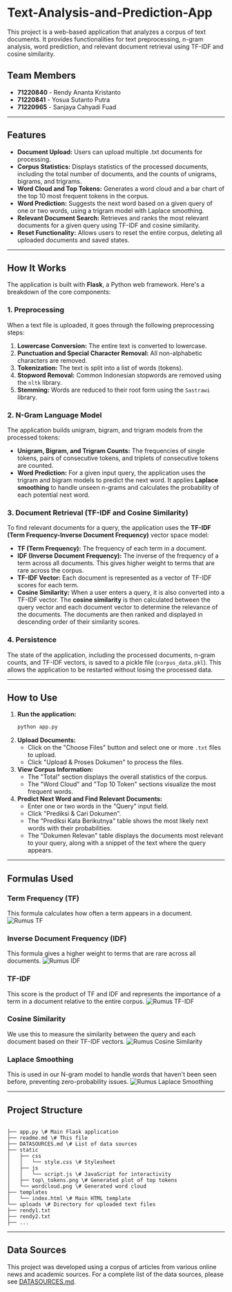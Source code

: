 # Text-Analysis-and-Prediction-App

This project is a web-based application that analyzes a corpus of text documents. It provides functionalities for text preprocessing, n-gram analysis, word prediction, and relevant document retrieval using TF-IDF and cosine similarity.

## Team Members

* **71220840** - Rendy Ananta Kristanto
* **71220841** - Yosua Sutanto Putra
* **71220965** - Sanjaya Cahyadi Fuad

---

## Features

* **Document Upload:** Users can upload multiple .txt documents for processing.
* **Corpus Statistics:** Displays statistics of the processed documents, including the total number of documents, and the counts of unigrams, bigrams, and trigrams.
* **Word Cloud and Top Tokens:** Generates a word cloud and a bar chart of the top 10 most frequent tokens in the corpus.
* **Word Prediction:** Suggests the next word based on a given query of one or two words, using a trigram model with Laplace smoothing.
* **Relevant Document Search:** Retrieves and ranks the most relevant documents for a given query using TF-IDF and cosine similarity.
* **Reset Functionality:** Allows users to reset the entire corpus, deleting all uploaded documents and saved states.

---

## How It Works

The application is built with **Flask**, a Python web framework. Here's a breakdown of the core components:

### 1. Preprocessing

When a text file is uploaded, it goes through the following preprocessing steps:
1.  **Lowercase Conversion:** The entire text is converted to lowercase.
2.  **Punctuation and Special Character Removal:** All non-alphabetic characters are removed.
3.  **Tokenization:** The text is split into a list of words (tokens).
4.  **Stopword Removal:** Common Indonesian stopwords are removed using the `nltk` library.
5.  **Stemming:** Words are reduced to their root form using the `Sastrawi` library.

### 2. N-Gram Language Model

The application builds unigram, bigram, and trigram models from the processed tokens:
* **Unigram, Bigram, and Trigram Counts:** The frequencies of single tokens, pairs of consecutive tokens, and triplets of consecutive tokens are counted.
* **Word Prediction:** For a given input query, the application uses the trigram and bigram models to predict the next word. It applies **Laplace smoothing** to handle unseen n-grams and calculates the probability of each potential next word.

### 3. Document Retrieval (TF-IDF and Cosine Similarity)

To find relevant documents for a query, the application uses the **TF-IDF (Term Frequency-Inverse Document Frequency)** vector space model:
* **TF (Term Frequency):** The frequency of each term in a document.
* **IDF (Inverse Document Frequency):** The inverse of the frequency of a term across all documents. This gives higher weight to terms that are rare across the corpus.
* **TF-IDF Vector:** Each document is represented as a vector of TF-IDF scores for each term.
* **Cosine Similarity:** When a user enters a query, it is also converted into a TF-IDF vector. The **cosine similarity** is then calculated between the query vector and each document vector to determine the relevance of the documents. The documents are then ranked and displayed in descending order of their similarity scores.

### 4. Persistence

The state of the application, including the processed documents, n-gram counts, and TF-IDF vectors, is saved to a pickle file (`corpus_data.pkl`). This allows the application to be restarted without losing the processed data.

---

## How to Use

1.  **Run the application:**
    ```bash
    python app.py
    ```
2.  **Upload Documents:**
    * Click on the "Choose Files" button and select one or more `.txt` files to upload.
    * Click "Upload & Proses Dokumen" to process the files.
3.  **View Corpus Information:**
    * The "Total" section displays the overall statistics of the corpus.
    * The "Word Cloud" and "Top 10 Token" sections visualize the most frequent words.
4.  **Predict Next Word and Find Relevant Documents:**
    * Enter one or two words in the "Query" input field.
    * Click "Prediksi & Cari Dokumen".
    * The "Prediksi Kata Berikutnya" table shows the most likely next words with their probabilities.
    * The "Dokumen Relevan" table displays the documents most relevant to your query, along with a snippet of the text where the query appears.

---

## Formulas Used

### Term Frequency (TF)
This formula calculates how often a term appears in a document.
![Rumus TF](https://i.imgur.com/your_tf_image_url.png)

### Inverse Document Frequency (IDF)
This formula gives a higher weight to terms that are rare across all documents.
![Rumus IDF](https://i.imgur.com/your_idf_image_url.png)

### TF-IDF
This score is the product of TF and IDF and represents the importance of a term in a document relative to the entire corpus.
![Rumus TF-IDF](https://i.imgur.com/your_tfidf_image_url.png)

### Cosine Similarity
We use this to measure the similarity between the query and each document based on their TF-IDF vectors.
![Rumus Cosine Similarity](https://i.imgur.com/your_cosine_image_url.png)

### Laplace Smoothing
This is used in our N-gram model to handle words that haven't been seen before, preventing zero-probability issues.
![Rumus Laplace Smoothing](https://i.imgur.com/your_laplace_image_url.png)

---
## Project Structure

```

├── app.py \# Main Flask application
├── readme.md \# This file
├── DATASOURCES.md \# List of data sources
├── static
│   ├── css
│   │   └── style.css \# Stylesheet
│   ├── js
│   │   └── script.js \# JavaScript for interactivity
│   ├── top\_tokens.png \# Generated plot of top tokens
│   └── wordcloud.png \# Generated word cloud
├── templates
│   └── index.html \# Main HTML template
└── uploads \# Directory for uploaded text files
├── rendy1.txt
├── rendy2.txt
├── ...

```

---

## Data Sources

This project was developed using a corpus of articles from various online news and academic sources. For a complete list of the data sources, please see [DATASOURCES.md](DATASOURCES.md).
